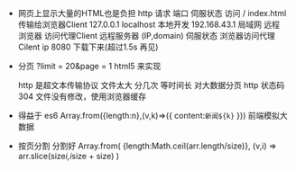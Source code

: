 - 网页上显示大量的HTML也是负担
    http 请求 端口 伺服状态
    访问 / index.html 传输给浏览器Client
    127.0.0.1   localhost 本地开发
    192.168.43.1    局域网  远程
    浏览器 访问代理Client
    远程服务器 (IP,domain)  伺服状态
    浏览器访问代理Cilent    ip 8080 下载下来(超过1.5s 再见)
    
- 分页  ?limit = 20&page = 1
    html5 来实现

    http 是超文本传输协议
    文件太大 分几次 等时间长 对大数据分页
    http 状态码 304 文件没有修改，使用浏览器缓存
- 得益于 es6 Array.from({length:n},(v,k)=>({
    content:`新闻${k}`
}))
    前端模拟大数据 
- 按页分割
    分割好 Array.from(
            {length:Math.ceil(arr.length/size)},
            (v,i) => arr.slice(size*i,i*size + size)
        )

